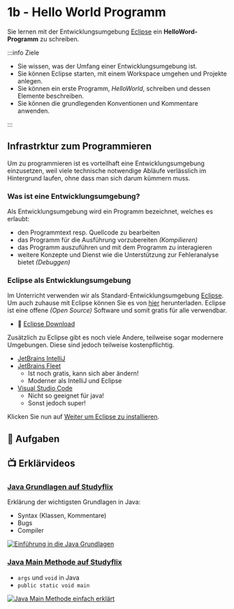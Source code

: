 # 1b - Hello World Programm

Sie lernen mit der Entwicklungsumgebung [Eclipse](https://www.eclipse.org/ide/) ein **HelloWord-Programm** zu schreiben.

:::info Ziele

- Sie wissen, was der Umfang einer Entwicklungsumgebung ist.
- Sie können Eclipse starten, mit einem Workspace umgehen und Projekte anlegen.
- Sie können ein erste Programm, _HelloWorld_, schreiben und dessen Elemente beschreiben.
- Sie können die grundlegenden Konventionen und Kommentare anwenden.

:::

## Infrastrktur zum Programmieren

Um zu programmieren ist es vorteilhaft eine Entwicklungsumgebung einzusetzen, weil viele technische notwendige Abläufe verlässlich im Hintergrund laufen, ohne dass man sich darum kümmern muss. 

### Was ist eine Entwicklungsumgebung?

Als Entwicklungsumgebung wird ein Programm bezeichnet, welches es erlaubt:

- den Programmtext resp. Quellcode zu bearbeiten
- das Programm für die Ausführung vorzubereiten _(Kompilieren)_
- das Programm auszuführen und mit dem Programm zu interagieren
- weitere Konzepte und Dienst wie die Unterstützung zur Fehleranalyse bietet _(Debuggen)_
<!-- - für eine spezifische Programmiersprache ausgelegt ist -->
<!--   - Es gibt auch Entwicklungsumgebung die mehrere Programmiersprachen kennen -->

<!-- ##Programmieren mit Java -->

<!-- In diesem Modul verwenden wir **Java** als Programmiersprache. Auf den Computern in der Schule ist dieses bereits installiert. -->

<!-- Um auch zuhause oder auf Ihrem Laptop mit Java programmieren zu können, ist es notwendig, dass Sie das sogenannte JDK, **Java Development Kit** herunterladen. das JDK ist eine Sammlung von Dateien, die für die Programmierung mit Java nötig sind. -->

<!-- - :link: [JDK Download](https://www.oracle.com/ch-de/java/technologies/javase-downloads.html) -->

### Eclipse als Entwicklungsumgebung

Im Unterricht verwenden wir als Standard-Entwicklungsumgebung [Eclipse](https://www.eclipse.org). Um auch zuhause mit Eclipse können Sie es von [hier](https://www.eclipse.org) herunterladen.
Eclipse ist eine offene _(Open Source)_ Software und somit gratis für alle verwendbar.

- :link: [Eclipse Download](https://www.eclipse.org)

Zusätzlich zu Eclipse gibt es noch viele Andere, teilweise sogar modernere Umgebungen.
Diese sind jedoch teilweise kostenpflichtig.

- [JetBrains IntelliJ](https://www.jetbrains.com/idea/)
- [JetBrains Fleet](https://www.jetbrains.com/fleet/)
  - Ist noch gratis, kann sich aber ändern!
  - Moderner als IntelliJ und Eclipse
- [Visual Studio Code](https://code.visualstudio.com/)
  - Nicht so geeignet für java! 
  - Sonst jedoch super!

Klicken Sie nun auf [Weiter um Eclipse zu installieren](./aufgabe1.md).

## :pencil: Aufgaben

<DocCardList />

## :tv: Erklärvideos


<div class="grid"><div class="center">

### [Java Grundlagen auf Studyflix](https://studyflix.de/informatik/einfuhrung-in-die-java-grundlagen-213?topic_id=16)
Erklärung der wichtigsten Grundlagen in Java: 

- Syntax (Klassen, Kommentare)
- Bugs 
- Compiler 

</div><div>

[![Einführung in die Java Grundlagen](https://d3f6gjnauy613m.cloudfront.net/system/production/videos/000/213/10b5997f7533af3908fd41a0c44619ad0cd73653/card_720.jpeg?1628089774)](https://studyflix.de/informatik/einfuhrung-in-die-java-grundlagen-213?topic_id=16)
</div><div class="center">

### [Java Main Methode auf Studyflix](https://studyflix.de/informatik/java-main-1790?topic_id=16)

- `args` und `void` in Java 
- `public static void main` 

</div><div>

[![Java Main Methode einfach erklärt](https://d3f6gjnauy613m.cloudfront.net/system/production/videos/001/790/e066d0aceaf818522aa2264cae109fbd157fece5/card_Java_Main_Thumbnail.png?1627306808)](https://studyflix.de/informatik/java-main-1790?topic_id=16)

</div></div>

